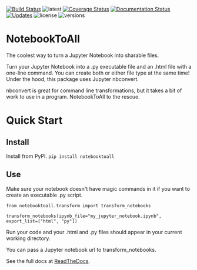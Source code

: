 [![Build Status](https://travis-ci.org/notebooktoall/notebooktoall.svg?branch=master)](https://travis-ci.org/notebooktoall/notebooktoall) 
![latest](https://img.shields.io/pypi/v/notebooktoall.svg?style=flat) [![Coverage Status](https://coveralls.io/repos/github/notebooktoall/notebooktoall/badge.svg?branch=master)](https://coveralls.io/github/notebooktoall/notebooktoall?branch=master) [![Documentation Status](https://readthedocs.org/projects/pyup/badge/?version=latest)](https://pyup.readthedocs.io/en/latest/?badge=latest)
[![Updates](https://pyup.io/repos/github/notebooktoall/notebooktoall/shield.svg)](https://pyup.io/repos/github/notebooktoall/notebooktoall/)
![license](https://img.shields.io/pypi/l/notebooktoall.svg?style=flat)
![versions](https://img.shields.io/pypi/pyversions/notebooktoall.svg?style=flat)


# NotebookToAll
The coolest way to turn a Jupyter Notebook into sharable files. 

Turn your Jupyter Notebook into a .py executable file and an .html file with a one-line command. You can create both or either file type at the same time! Under the hood, this package uses Jupyter nbconvert. 

nbconvert is great for command line transformations, but it takes a bit of work to use in a program. NotebookToAll to the rescue.

# Quick Start

## Install
Install from PyPI. 
`pip install notebooktoall`

## Use

Make sure your notebook doesn't have magic commands in it if you want to create an executable .py script.

```
from notebooktoall.transform import transform_notebooks

transform_notebooks(ipynb_file="my_jupyter_notebook.ipynb", export_list=["html", "py"])

```

Run your code and your .html and .py files should appear in your current working directory.

You can pass a Jupyter notebook url to transform_notebooks.

See the full docs at [ReadTheDocs](https://notebooktoall.readthedocs.io/en/latest/index.html).
